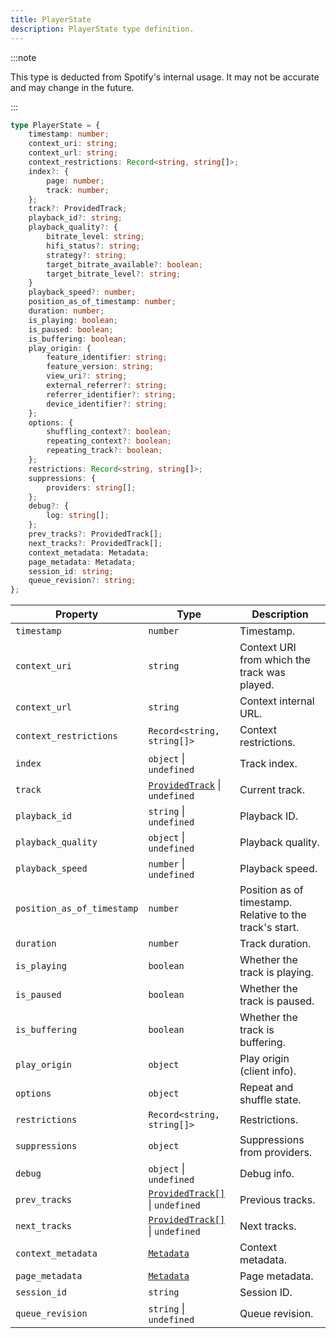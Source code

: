 ```yaml
---
title: PlayerState
description: PlayerState type definition.
---
```


:::note

This type is deducted from Spotify's internal usage. It may not be accurate and may change in the future.

:::

```ts
type PlayerState = {
    timestamp: number;
    context_uri: string;
    context_url: string;
    context_restrictions: Record<string, string[]>;
    index?: {
        page: number;
        track: number;
    };
    track?: ProvidedTrack;
    playback_id?: string;
    playback_quality?: {
        bitrate_level: string;
        hifi_status?: string;
        strategy?: string;
        target_bitrate_available?: boolean;
        target_bitrate_level?: string;
    }
    playback_speed?: number;
    position_as_of_timestamp: number;
    duration: number;
    is_playing: boolean;
    is_paused: boolean;
    is_buffering: boolean;
    play_origin: {
        feature_identifier: string;
        feature_version: string;
        view_uri?: string;
        external_referrer?: string;
        referrer_identifier?: string;
        device_identifier?: string;
    };
    options: {
        shuffling_context?: boolean;
        repeating_context?: boolean;
        repeating_track?: boolean;
    };
    restrictions: Record<string, string[]>;
    suppressions: {
        providers: string[];
    };
    debug?: {
        log: string[];
    };
    prev_tracks?: ProvidedTrack[];
    next_tracks?: ProvidedTrack[];
    context_metadata: Metadata;
    page_metadata: Metadata;
    session_id: string;
    queue_revision?: string;
};
```

| Property | Type | Description |
| --- | --- | --- |
| `timestamp` | `number` | Timestamp. |
| `context_uri` | `string` | Context URI from which the track was played. |
| `context_url` | `string` | Context internal URL. |
| `context_restrictions` | `Record<string, string[]>` | Context restrictions. |
| `index` | `object` &#124; `undefined` | Track index. |
| `track` | [`ProvidedTrack`](/docs/development/api-wrapper/types/provided-track) &#124; `undefined` | Current track. |
| `playback_id` | `string` &#124; `undefined` | Playback ID. |
| `playback_quality` | `object` &#124; `undefined` | Playback quality. |
| `playback_speed` | `number` &#124; `undefined` | Playback speed. |
| `position_as_of_timestamp` | `number` | Position as of timestamp. Relative to the track's start. |
| `duration` | `number` | Track duration. |
| `is_playing` | `boolean` | Whether the track is playing. |
| `is_paused` | `boolean` | Whether the track is paused. |
| `is_buffering` | `boolean` | Whether the track is buffering. |
| `play_origin` | `object` | Play origin (client info). |
| `options` | `object` | Repeat and shuffle state. |
| `restrictions` | `Record<string, string[]>` | Restrictions. |
| `suppressions` | `object` | Suppressions from providers. |
| `debug` | `object` &#124; `undefined` | Debug info. |
| `prev_tracks` | [`ProvidedTrack[]`](/docs/development/api-wrapper/types/provided-track) &#124; `undefined` | Previous tracks. |
| `next_tracks` | [`ProvidedTrack[]`](/docs/development/api-wrapper/types/provided-track) &#124; `undefined` | Next tracks. |
| `context_metadata` | [`Metadata`](/docs/development/api-wrapper/types/metadata) | Context metadata. |
| `page_metadata` | [`Metadata`](/docs/development/api-wrapper/types/metadata) | Page metadata. |
| `session_id` | `string` | Session ID. |
| `queue_revision` | `string` &#124; `undefined` | Queue revision. |
